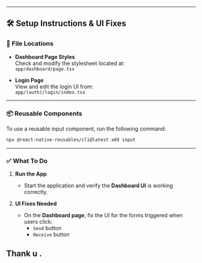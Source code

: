
---

## 🛠️ Setup Instructions & UI Fixes

### 📂 File Locations
- **Dashboard Page Styles**  
  Check and modify the stylesheet located at:  
  `app/dashboard/page.tsx`

- **Login Page**  
  View and edit the login UI from:  
  `app/(auth)/login/index.tsx`

---

### 📦 Reusable Components
To use a reusable input component, run the following command:

```bash
npx @react-native-reusables/cli@latest add input
```

---

### ✅ What To Do

1. **Run the App**
    - Start the application and verify the **Dashboard UI** is working correctly.

2. **UI Fixes Needed**
    - On the **Dashboard page**, fix the UI for the forms triggered when users click:
        - `Send` button
        - `Receive` button

Thank u .
---
